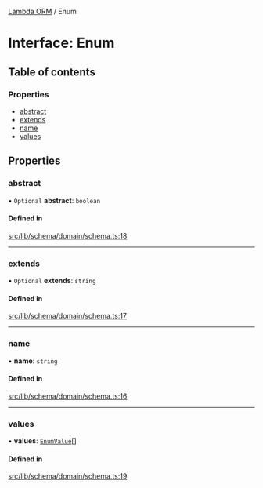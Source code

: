 [Lambda ORM](../README.md) / Enum

# Interface: Enum

## Table of contents

### Properties

- [abstract](Enum.md#abstract)
- [extends](Enum.md#extends)
- [name](Enum.md#name)
- [values](Enum.md#values)

## Properties

### abstract

• `Optional` **abstract**: `boolean`

#### Defined in

[src/lib/schema/domain/schema.ts:18](https://github.com/lambda-orm/lambdaorm-base/blob/9d93c9d/src/lib/schema/domain/schema.ts#L18)

___

### extends

• `Optional` **extends**: `string`

#### Defined in

[src/lib/schema/domain/schema.ts:17](https://github.com/lambda-orm/lambdaorm-base/blob/9d93c9d/src/lib/schema/domain/schema.ts#L17)

___

### name

• **name**: `string`

#### Defined in

[src/lib/schema/domain/schema.ts:16](https://github.com/lambda-orm/lambdaorm-base/blob/9d93c9d/src/lib/schema/domain/schema.ts#L16)

___

### values

• **values**: [`EnumValue`](EnumValue.md)[]

#### Defined in

[src/lib/schema/domain/schema.ts:19](https://github.com/lambda-orm/lambdaorm-base/blob/9d93c9d/src/lib/schema/domain/schema.ts#L19)
